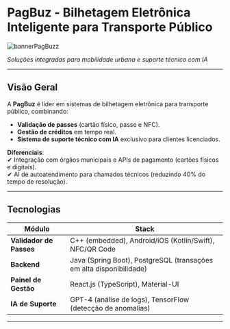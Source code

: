 # **PagBuz - Bilhetagem Eletrônica Inteligente para Transporte Público**  

![bannerPagBuzz](https://github.com/user-attachments/assets/fbca752d-e9cf-4d97-a33a-851d215da2bf)

*Soluções integradas para mobilidade urbana e suporte técnico com IA*  

---

## **Visão Geral**  
A **PagBuz** é líder em sistemas de bilhetagem eletrônica para transporte público, combinando:  
- **Validação de passes** (cartão físico, passe e NFC).  
- **Gestão de créditos** em tempo real.  
- **Sistema de suporte técnico com IA** exclusivo para clientes licenciados.  

**Diferenciais**:  
✔ Integração com órgãos municipais e APIs de pagamento (cartões físicos e digitais).  
✔ AI de autoatendimento para chamados técnicos (reduzindo 40% do tempo de resolução).  

---

## **Tecnologias**  
| **Módulo**               | **Stack**                                                                 |  
|--------------------------|---------------------------------------------------------------------------|  
| **Validador de Passes**  | C++ (embedded), Android/iOS (Kotlin/Swift), NFC/QR Code                   |  
| **Backend**              | Java (Spring Boot), PostgreSQL (transações em alta disponibilidade)       |  
| **Painel de Gestão**     | React.js (TypeScript), Material-UI                                        |  
| **IA de Suporte**        | GPT-4 (análise de logs), TensorFlow (detecção de anomalias)               |  

---

